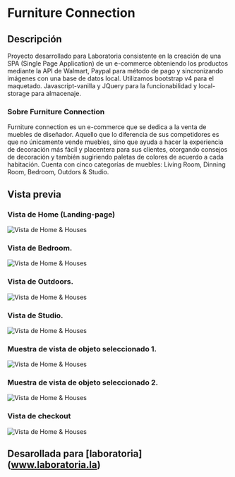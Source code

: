 # Furniture Connection

## Descripción

Proyecto desarrollado para Laboratoria consistente en la creación de una SPA (Single Page Application) de un e-commerce obteniendo los productos mediante la API de Walmart, Paypal para método de pago y sincronizando imágenes con una base de datos local. Utilizamos bootstrap v4 para el maquetado. Javascript-vanilla y JQuery para la funcionabilidad y local-storage para almacenaje.



### Sobre Furniture Connection 

Furniture connection es un e-commerce que se dedica a la venta de muebles de diseñador. Aquello que lo diferencia de sus competidores es que no únicamente vende muebles, sino que ayuda a hacer la experiencia de decoración más fácil y placentera para sus clientes, otorgando consejos de decoración y también sugiriendo paletas de colores de acuerdo a cada habitación. Cuenta con cinco categorías de muebles: Living Room, Dinning Room, Bedroom, Outdors & Studio. 


## Vista previa 

### Vista de Home (Landing-page)
![Vista de Home & Houses](https://github.com/bernkaztel/furniture-connection-v2/blob/master/assets/images/p1.png?raw=true)

### Vista de Bedroom. 
![Vista de Home & Houses](assets/images/p2.png)

### Vista de Outdoors. 
![Vista de Home & Houses](assets/images/p3.png)

### Vista de Studio. 
![Vista de Home & Houses](assets/images/p4.png)

### Muestra de vista de objeto seleccionado 1.
![Vista de Home & Houses](assets/images/p5.png)

### Muestra de vista de objeto seleccionado 2.
![Vista de Home & Houses](assets/images/p6.png)


### Vista de checkout
![Vista de Home & Houses](assets/images/p7.png)


## Desarollada para [laboratoria] (www.laboratoria.la)
